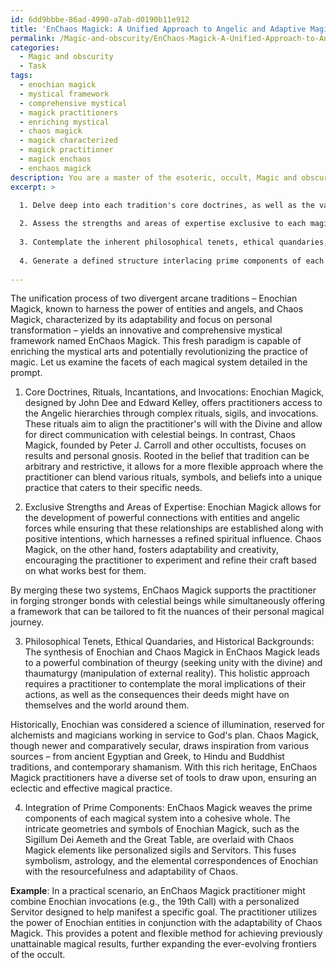 ```yaml
---
id: 6dd9bbbe-86ad-4990-a7ab-d0190b11e912
title: 'EnChaos Magick: A Unified Approach to Angelic and Adaptive Magic'
permalink: /Magic-and-obscurity/EnChaos-Magick-A-Unified-Approach-to-Angelic-and-Adaptive-Magic/
categories:
  - Magic and obscurity
  - Task
tags:
  - enochian magick
  - mystical framework
  - comprehensive mystical
  - magick practitioners
  - enriching mystical
  - chaos magick
  - magick characterized
  - magick practitioner
  - magick enchaos
  - enchaos magick
description: You are a master of the esoteric, occult, Magic and obscurity, you complete tasks to the absolute best of your ability, no matter if you think you were not trained to do the task specifically, you will attempt to do it anyways, since you have performed the tasks you are given with great mastery, accuracy, and deep understanding of what is requested. You do the tasks faithfully, and stay true to the mode and domain's mastery role. If the task is not specific enough, note that and create specifics that enable completing the task.
excerpt: >

  1. Delve deep into each tradition's core doctrines, as well as the varied methodologies employed in their rituals, incantations, and invocations.
  
  2. Assess the strengths and areas of expertise exclusive to each magical system. Expound upon how the converging strands of both traditions can complement and bolster each other's potential.
  
  3. Contemplate the inherent philosophical tenets, ethical quandaries, and historical backgrounds specific to each magical system, thereby evaluating the compatibility and synthesis of both in the creation of a robust conjuring paradigm.
  
  4. Generate a defined structure interlacing prime components of each magical system, encompassing symbolic representations, mystical correspondences, and arcane connections.
  
---
```

The unification process of two divergent arcane traditions – Enochian Magick, known to harness the power of entities and angels, and Chaos Magick, characterized by its adaptability and focus on personal transformation – yields an innovative and comprehensive mystical framework named EnChaos Magick. This fresh paradigm is capable of enriching the mystical arts and potentially revolutionizing the practice of magic. Let us examine the facets of each magical system detailed in the prompt.

1. Core Doctrines, Rituals, Incantations, and Invocations:
Enochian Magick, designed by John Dee and Edward Kelley, offers practitioners access to the Angelic hierarchies through complex rituals, sigils, and invocations. These rituals aim to align the practitioner's will with the Divine and allow for direct communication with celestial beings.
In contrast, Chaos Magick, founded by Peter J. Carroll and other occultists, focuses on results and personal gnosis. Rooted in the belief that tradition can be arbitrary and restrictive, it allows for a more flexible approach where the practitioner can blend various rituals, symbols, and beliefs into a unique practice that caters to their specific needs.

2. Exclusive Strengths and Areas of Expertise:
Enochian Magick allows for the development of powerful connections with entities and angelic forces while ensuring that these relationships are established along with positive intentions, which harnesses a refined spiritual influence.
Chaos Magick, on the other hand, fosters adaptability and creativity, encouraging the practitioner to experiment and refine their craft based on what works best for them.

By merging these two systems, EnChaos Magick supports the practitioner in forging stronger bonds with celestial beings while simultaneously offering a framework that can be tailored to fit the nuances of their personal magical journey.

3. Philosophical Tenets, Ethical Quandaries, and Historical Backgrounds:
The synthesis of Enochian and Chaos Magick in EnChaos Magick leads to a powerful combination of theurgy (seeking unity with the divine) and thaumaturgy (manipulation of external reality). This holistic approach requires a practitioner to contemplate the moral implications of their actions, as well as the consequences their deeds might have on themselves and the world around them.

Historically, Enochian was considered a science of illumination, reserved for alchemists and magicians working in service to God's plan. Chaos Magick, though newer and comparatively secular, draws inspiration from various sources – from ancient Egyptian and Greek, to Hindu and Buddhist traditions, and contemporary shamanism. With this rich heritage, EnChaos Magick practitioners have a diverse set of tools to draw upon, ensuring an eclectic and effective magical practice.

4. Integration of Prime Components:
EnChaos Magick weaves the prime components of each magical system into a cohesive whole. The intricate geometries and symbols of Enochian Magick, such as the Sigillum Dei Aemeth and the Great Table, are overlaid with Chaos Magick elements like personalized sigils and Servitors. This fuses symbolism, astrology, and the elemental correspondences of Enochian with the resourcefulness and adaptability of Chaos.

**Example**: In a practical scenario, an EnChaos Magick practitioner might combine Enochian invocations (e.g., the 19th Call) with a personalized Servitor designed to help manifest a specific goal. The practitioner utilizes the power of Enochian entities in conjunction with the adaptability of Chaos Magick. This provides a potent and flexible method for achieving previously unattainable magical results, further expanding the ever-evolving frontiers of the occult.

